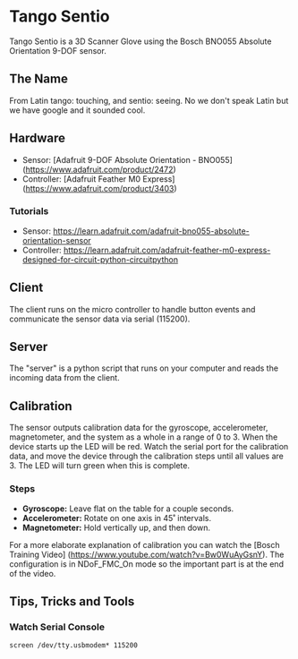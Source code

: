 # Tango Sentio
Tango Sentio is a 3D Scanner Glove using the Bosch BNO055 Absolute Orientation 9-DOF sensor.

## The Name
From Latin tango: touching, and sentio: seeing.  No we don't speak Latin but we have google and it sounded cool.

## Hardware
 - Sensor:  [Adafruit 9-DOF Absolute Orientation - BNO055] (https://www.adafruit.com/product/2472)
 - Controller:  [Adafruit Feather M0 Express] (https://www.adafruit.com/product/3403)
### Tutorials
  - Sensor:  https://learn.adafruit.com/adafruit-bno055-absolute-orientation-sensor
  - Controller:  https://learn.adafruit.com/adafruit-feather-m0-express-designed-for-circuit-python-circuitpython

## Client
The client runs on the micro controller to handle button events and communicate
the sensor data via serial (115200).  

## Server
The "server" is a python script that runs on your computer and reads the incoming
data from the client.

## Calibration

The sensor outputs calibration data for the gyroscope, accelerometer,
magnetometer, and the system as a whole in a range of 0 to 3.  When the device
starts up the LED will be red.  Watch the serial port for the calibration data,
and move the device through the calibration steps until all values are 3.  The
LED will turn green when this is complete.

### Steps
- **Gyroscope:** Leave flat on the table for a couple seconds.
- **Accelerometer:** Rotate on one axis in 45˚ intervals.
- **Magnetometer:** Hold vertically up, and then down.

For a more elaborate explanation of calibration you can watch the
[Bosch Training Video] (https://www.youtube.com/watch?v=Bw0WuAyGsnY). The
configuration is in NDoF_FMC_On mode so the important part is at the end of the
video.

## Tips, Tricks and Tools

### Watch Serial Console
 ```screen /dev/tty.usbmodem* 115200```
